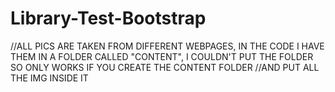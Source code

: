 # Library-Test-Bootstrap
//ALL PICS ARE TAKEN FROM DIFFERENT WEBPAGES, IN THE CODE I HAVE THEM IN A FOLDER CALLED "CONTENT", I COULDN'T PUT THE FOLDER SO ONLY WORKS IF YOU CREATE THE CONTENT FOLDER
//AND PUT ALL THE IMG INSIDE IT
